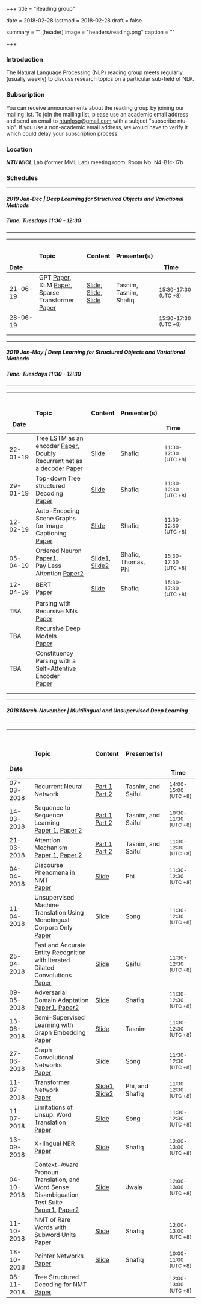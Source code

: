 +++
title = "Reading group"

date = 2018-02-28
lastmod = 2018-02-28
draft = false

summary = ""
[header]
image = "headers/reading.png"
caption = ""

+++
### Introduction
The Natural Language Processing (NLP) reading group meets regularly (usually weekly) to discuss research topics on a particular sub-field of NLP.

### Subscription
You can receive announcements about the reading group by joining our mailing list. To join the mailing list, please use an academic email address and send an email to ntunlpsg@gmail.com with a subject "subscribe ntu-nlp". If you use a non-academic email address, we would have to verify it which could delay your subscription process.

### Location 
***NTU MICL*** Lab (former MML Lab) meeting room.
Room No: N4-B1c-17b

### Schedules
---
##### 2019 Jun-Dec  | Deep Learning for Structured Objects and Variational Methods
##### Time: Tuesdays 11:30 - 12:30
---

| &nbsp; &nbsp; &nbsp;  &nbsp; &nbsp; &nbsp; &nbsp;  &nbsp; &nbsp; &nbsp; &nbsp;  &nbsp; &nbsp; &nbsp; &nbsp;  &nbsp; 	&nbsp;&nbsp;  &nbsp; 	&nbsp;  Date    | Topic | Content | Presenter(s) | &nbsp; &nbsp; &nbsp;  &nbsp; &nbsp; &nbsp; &nbsp;  &nbsp; &nbsp; &nbsp; &nbsp;  &nbsp; &nbsp; &nbsp; &nbsp;  &nbsp; &nbsp; &nbsp; &nbsp;  &nbsp; &nbsp; &nbsp; &nbsp;  &nbsp; &nbsp; &nbsp; &nbsp;  &nbsp; &nbsp; &nbsp; &nbsp;  &nbsp;Time |
| :------- |:--- |:--- |:--- | :--- |
| 21-06-19 | GPT [Paper](https://s3-us-west-2.amazonaws.com/openai-assets/research-covers/language-unsupervised/language_understanding_paper.pdf),<br> XLM [Paper](https://arxiv.org/abs/1901.07291),<br> Sparse Transformer [Paper](https://d4mucfpksywv.cloudfront.net/Sparse_Transformer/sparse_transformers.pdf) | [Slide](https://drive.google.com/file/d/1vV3v69el71Sq53IlH3OtWcpsn6o0kCGD/view?usp=sharing), <br> [Slide](https://drive.google.com/file/d/1Fb7ki6zxtnXT2Fd9Xfqt2uwSV1AiL9Du/view?usp=sharing), <br> [Slide](https://drive.google.com/file/d/1f_BLBrIiekUp7vQIfwzKrtyclIyVfb1J/view?usp=sharing)  | Tasnim, <br>Tasnim, <br> Shafiq | <small>15:30-17:30 <br>(UTC +8)</small> |
| 28-06-19 |  |  |  | <small>15:30-17:30 <br>(UTC +8)</small> |
| | | | | |
| | | | | |
---
##### 2019 Jan-May  | Deep Learning for Structured Objects and Variational Methods
##### Time: Tuesdays 11:30 - 12:30
---

| &nbsp; &nbsp; &nbsp;  &nbsp; &nbsp; &nbsp; &nbsp;  &nbsp; &nbsp; &nbsp; &nbsp;  &nbsp; &nbsp; &nbsp; &nbsp;  &nbsp; 	&nbsp;&nbsp;  &nbsp; 	&nbsp;  Date    | Topic | Content | Presenter(s) | &nbsp; &nbsp; &nbsp;  &nbsp; &nbsp; &nbsp; &nbsp;  &nbsp; &nbsp; &nbsp; &nbsp;  &nbsp; &nbsp; &nbsp; &nbsp;  &nbsp; &nbsp; &nbsp; &nbsp;  &nbsp; &nbsp; &nbsp; &nbsp;  &nbsp; &nbsp; &nbsp; &nbsp;  &nbsp; &nbsp; &nbsp; &nbsp;  &nbsp;Time |
| :------- |:--- |:--- |:--- | :--- |
| 22-01-19 | Tree LSTM as an encoder [Paper](http://aclweb.org/anthology/P15-1150),<br>  Doubly Recurrent net as a decoder [Paper](https://openreview.net/pdf?id=HkYhZDqxg) | [Slide](https://drive.google.com/file/d/1hHsEAHukQ9h6T0OOTS4Skll7gMvdmIvL/view?usp=sharing)  | Shafiq | <small>11:30-12:30 <br>(UTC +8)</small> |
| 29-01-19 | Top-down Tree structured Decoding <br> [Paper](http://aclweb.org/anthology/D18-1037) | [Slide](https://drive.google.com/open?id=1n7GBi4P3k3CKKzPzB8Cdxpo_zecyj4Ed) | Shafiq | <small>11:30-12:30 <br>(UTC +8)</small> |
| 12-02-19 | Auto-Encoding Scene Graphs for Image Captioning <br> [Paper](https://arxiv.org/abs/1812.02378) | [Slide](https://drive.google.com/open?id=1GB4WThc6zZ5D6-noMqpI7gIhxsen1-84)  | Shafiq | <small>11:30-12:30 <br>(UTC +8)</small> |
| 05-04-19 | Ordered Neuron [Paper1](https://openreview.net/pdf?id=B1l6qiR5F7), <br> Pay Less Attention [Paper2](https://openreview.net/pdf?id=SkVhlh09tX) | [Slide1](https://drive.google.com/open?id=1Sd6hNQ0HQq5B4mQO3gJnd_vqf0qsaZkl), <br> [Slide2](https://drive.google.com/open?id=1P_foEbskMACBHnNWOVqjb0kHtd37lb8j)  | Shafiq, Thomas, <br> Phi | <small>15:30-17:30 <br>(UTC +8)</small> |
| 12-04-19 | BERT <br> [Paper](https://arxiv.org/abs/1810.04805) | [Slide](https://drive.google.com/open?id=1sAsN96NpdOzChenG1PJKXWT-16NycI1E) | Shafiq | <small> 15:30-17:30 <br>(UTC +8)</small> |
| TBA | Parsing with Recursive NNs <br> [Paper](https://nlp.stanford.edu/pubs/SocherLinNgManning_ICML2011.pdf) |  |  |  |
| TBA | Recursive Deep Models <br> [Paper](https://nlp.stanford.edu/~socherr/EMNLP2013_RNTN.pdf) |  |  |  |
| TBA | Constituency Parsing with a Self-Attentive Encoder <br> [Paper](https://arxiv.org/abs/1805.01052) |  |  |  |
| | | | | |
| | | | | |
---
##### 2018 March-November  | Multilingual and Unsupervised Deep Learning
---

| &nbsp; &nbsp; &nbsp;  &nbsp; &nbsp; &nbsp; &nbsp;  &nbsp; &nbsp; &nbsp; &nbsp;  &nbsp; &nbsp; &nbsp; &nbsp;  &nbsp; 	&nbsp;&nbsp;  &nbsp; 	&nbsp;  Date    | Topic | Content | Presenter(s) | &nbsp; &nbsp; &nbsp;  &nbsp; &nbsp; &nbsp; &nbsp;  &nbsp; &nbsp; &nbsp; &nbsp;  &nbsp; &nbsp; &nbsp; &nbsp;  &nbsp; &nbsp; &nbsp; &nbsp;  &nbsp; &nbsp; &nbsp; &nbsp;  &nbsp; &nbsp; &nbsp; &nbsp;  &nbsp; &nbsp; &nbsp; &nbsp;  &nbsp;Time |
| :------- |:--- |:--- |:--- | :--- |
| 07-03-2018 | Recurrent Neural Network | [Part 1](https://drive.google.com/open?id=1Uf9ovCWkW44OR20f4puflLBlN0Nbmkfq) [Part 2](https://drive.google.com/file/d/1ciYPg1ktTv0Yh730b_7NBZhFjmaOTiq4/view?usp=sharing)| Tasnim, and Saiful | <small>14:00-15:00<br> (UTC +8)</small> |
| 14-03-2018 | Sequence to Sequence Learning <br> [Paper 1](https://arxiv.org/abs/1406.1078),  [Paper 2](https://arxiv.org/abs/1409.3215) |[Part 1](https://drive.google.com/file/d/1RYUV3YmPrVoRTujaJ0kt6jyD6-4a8Zie/view?usp=sharing) [Part 2](https://drive.google.com/file/d/1W2BaUNc5IqaDypNiXcb0MweOtCetUqZm/view?usp=sharing) | Tasnim, and Saiful | <small>10:30-11:30 <br> (UTC +8)|
| 21-03-2018| Attention Mechanism <br> [Paper 1](https://arxiv.org/abs/1409.0473), [Paper 2](https://arxiv.org/abs/1508.04025)|[Part 1](https://drive.google.com/open?id=1niMR8LX77DnP_iPzjNRauOdz1wjd_eXp) [Part 2](https://drive.google.com/file/d/1rzX97LRgtQdg6YmVeAq92oLqXGCEjhpb/view) | Tasnim, and Saiful | <small>11:30-12:30 <br>(UTC +8)</small> |
| 04-04-2018| Discourse Phenomena in NMT <br> [Paper](https://arxiv.org/abs/1711.00513)| [Slide](https://drive.google.com/open?id=1FeCJUGiE5-Pnj2BbxehrHPbe-w5IWi-q) | Phi | <small>11:30-12:30 <br>(UTC +8)</small> |
| 11-04-2018|  Unsupervised Machine Translation Using Monolingual Corpora Only <br> [Paper](https://arxiv.org/abs/1711.00043)|[Slide](https://drive.google.com/open?id=1wBDPufG-h581kFIr6H0sk-xLVWHSmETy)  | Song | <small>11:30-12:30 <br>(UTC +8)</small> |
| 25-04-2018|   Fast and Accurate Entity Recognition with Iterated Dilated Convolutions <br> [Paper](https://arxiv.org/abs/1702.02098)|[Slide](https://drive.google.com/file/d/10kI5PBvHs1iO1CdF_QkTsDsOIOeFRgH_/view) | Saiful | <small>11:30-12:30 <br>(UTC +8)</small> |
| 09-05-2018|   Adversarial Domain Adaptation <br> [Paper1](https://arxiv.org/abs/1711.08561), [Paper2](http://openaccess.thecvf.com/content_cvpr_2017/papers/Tzeng_Adversarial_Discriminative_Domain_CVPR_2017_paper.pdf) | [Slide](https://drive.google.com/open?id=1yZyn7dYYWQcrikgKoPeQJj9rDVtIsrne) | Shafiq | <small>11:30-12:30 <br>(UTC +8)</small> |
| 13-06-2018|  Semi-Supervised Learning with Graph Embedding <br> [Paper](https://arxiv.org/abs/1603.08861) | [Slide](https://drive.google.com/file/d/1tcUFCgyswf6RPvV9ZWHcOWLOF1xe4vGT/view?usp=sharing) | Tasnim  | <small>11:30-12:30 <br>(UTC +8)</small> |
| 27-06-2018|  Graph Convolutional Networks <br> [Paper](https://arxiv.org/abs/1609.02907) | [Slide](https://drive.google.com/file/d/1KznZg5msmuk6Xh_At_N0ZDTuDRRiJLWU/view?usp=sharing) | Song  | <small>11:30-12:30 <br>(UTC +8)</small> |
| 11-07-2018|  Transformer Network <br> [Paper](https://papers.nips.cc/paper/7181-attention-is-all-you-need.pdf) | [Slide1](https://drive.google.com/open?id=1z2alCCGLr8MQ0YTws8PVHj9UNd2-iocZ), [Slide2](https://drive.google.com/open?id=1dz3CHoQ9Sat-lpRhN0x3NLh192e-_d-u) | Phi, and Shafiq  | <small>11:30-12:30 <br>(UTC +8)</small> |
| 11-07-2018|  Limitations of Unsup. Word Translation <br> [Paper](https://arxiv.org/abs/1805.03620) | [Slide](https://drive.google.com/open?id=1WJ_bcG4RaRm6lvO1b0fbrnXO7Vp_UwvV) | Song  | <small>11:30-12:30 <br>(UTC +8)</small> |
| 13-09-2018|  X-lingual NER <br> [Paper](https://arxiv.org/abs/1808.09861) | [Slide](https://drive.google.com/file/d/1Yjwev2U7fG97cm0EYmKV78Js-4Iufzn6/view?usp=sharing)  | Shafiq  | <small>12:00-13:00 <br>(UTC +8)</small> |
| 04-10-2018|  Context-Aware Pronoun Translation, and Word Sense Disambiguation Test Suite <br> [Paper1](https://drive.google.com/file/d/1mQE_z6kTsDCFaYtLJpykgqGrwQ8ArNnf/view), [Paper2](https://drive.google.com/file/d/14E1gpIXt_bR9wZno-PIoHUWa447TWN_u/view) | [Slide](https://drive.google.com/open?id=1dyT5Gp_xn4MssaW0WHBuwwoeTFhwxSol)  | Jwala  | <small>12:00-13:00 <br>(UTC +8)</small> |
| 11-10-2018|  NMT of Rare Words with Subword Units <br> [Paper](http://www.aclweb.org/anthology/P16-1162) | [Slide](https://drive.google.com/open?id=1YlnDvKrBpWrQD0W8fer3mRbcN8S4lJ0-) | Shafiq  | <small>12:00-13:00 <br>(UTC +8)</small> |
| 18-10-2018|  Pointer Networks <br> [Paper](https://arxiv.org/abs/1506.03134) | [Slide](https://drive.google.com/open?id=10rAmmwGI7mBdMhI_-7V25_lWXVhTp8Ch) | Shafiq  | <small>10:00-11:00 <br>(UTC +8)</small> |
| 08-11-2018|  Tree Structured Decoding for NMT <br> [Paper](http://aclweb.org/anthology/D18-1037) |  |   | <small>12:00-13:00 <br>(UTC +8)</small> |
<!---
| <span style="color:red">TBA</span> | Neural MT and Image Caption Generation <br> [Paper 1](https://arxiv.org/abs/1610.03017), [Paper 2](https://arxiv.org/abs/1502.03044)| | <span style="color:red">TBA</span> | <span style="color:red">TBA</span> |
| <span style="color:red">TBA</span> | Abstractive Summarization <br> [Paper](https://openreview.net/pdf?id=HkAClQgA-)| | <span style="color:red">TBA</span> | <span style="color:red">TBA</span> |
-->



